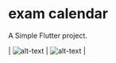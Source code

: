 # exam calendar

A Simple Flutter project.

| ![alt-text](https://raw.githubusercontent.com/bilal1993arikan/Flutter_ExamList_Example/master/ss1.png) | ![alt-text](https://raw.githubusercontent.com/bilal1993arikan/Flutter_ExamList_Example/master/ss2.png) |

